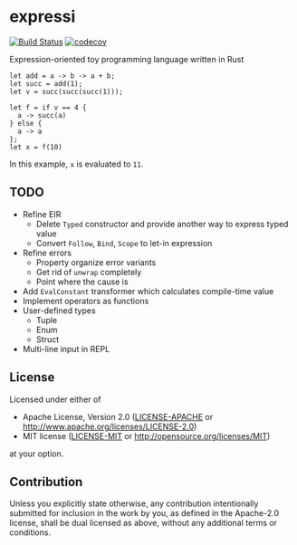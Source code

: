 # expressi

[![Build Status](https://travis-ci.com/coord-e/expressi.svg?branch=develop)](https://travis-ci.com/coord-e/expressi)
[![codecov](https://codecov.io/gh/coord-e/expressi/branch/develop/graph/badge.svg)](https://codecov.io/gh/coord-e/expressi)

Expression-oriented toy programming language written in Rust

```
let add = a -> b -> a + b;
let succ = add(1);
let v = succ(succ(succ(1)));

let f = if v == 4 {
  a -> succ(a)
} else {
  a -> a
};
let x = f(10)
```

In this example, `x` is evaluated to `11`.

## TODO

- Refine EIR
  - Delete `Typed` constructor and provide another way to express typed value
  - Convert `Follow`, `Bind`, `Scope` to let-in expression
- Refine errors
  - Property organize error variants
  - Get rid of `unwrap` completely
  - Point where the cause is
- Add `EvalConstant` transformer which calculates compile-time value
- Implement operators as functions
- User-defined types
  - Tuple
  - Enum
  - Struct
- Multi-line input in REPL

## License

Licensed under either of

 * Apache License, Version 2.0
   ([LICENSE-APACHE](LICENSE-APACHE) or http://www.apache.org/licenses/LICENSE-2.0)
 * MIT license
   ([LICENSE-MIT](LICENSE-MIT) or http://opensource.org/licenses/MIT)

at your option.

## Contribution

Unless you explicitly state otherwise, any contribution intentionally submitted
for inclusion in the work by you, as defined in the Apache-2.0 license, shall be
dual licensed as above, without any additional terms or conditions.
